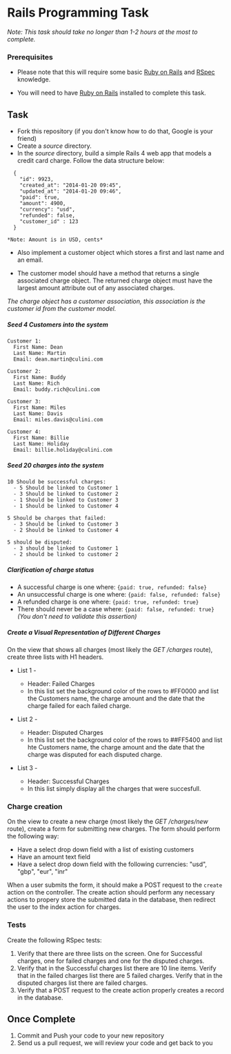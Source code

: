 # Rails Programming Task

*Note: This task should take no longer than 1-2 hours at the most to complete.*

### Prerequisites

- Please note that this will require some basic [Ruby on Rails](http://rubyonrails.org/) and [RSpec](http://rspec.info/) knowledge.

- You will need to have [Ruby on Rails](http://www.rubyonrails.org/) installed to complete this task.

## Task

- Fork this repository (if you don't know how to do that, Google is your friend)
- Create a *source* directory.
- In the *source* directory, build a simple Rails 4 web app that models a credit card charge. Follow the data structure below:

```
  {
    "id": 9923,
    "created_at": "2014-01-20 09:45",
    "updated_at": "2014-01-20 09:46",
    "paid": true,
    "amount": 4900,
    "currency": "usd",
    "refunded": false,
    "customer_id" : 123
  }
```

    *Note: Amount is in USD, cents*

- Also implement a customer object which stores a first and last name and an email.

- The customer model should have a method that returns a single associated charge object. The returned charge object must have the largest amount attribute out of any associated charges.

*The charge object has a customer association, this association is the customer id from the customer model.*

##### Seed 4 Customers into the system

    Customer 1:
      First Name: Dean
      Last Name: Martin
      Email: dean.martin@culini.com

    Customer 2:
      First Name: Buddy
      Last Name: Rich
      Email: buddy.rich@culini.com

    Customer 3:
      First Name: Miles
      Last Name: Davis
      Email: miles.davis@culini.com

    Customer 4:
      First Name: Billie
      Last Name: Holiday
      Email: billie.holiday@culini.com


##### Seed 20 charges into the system

    10 Should be successful charges:
      - 5 Should be linked to Customer 1
      - 3 Should be linked to Customer 2
      - 1 Should be linked to Customer 3
      - 1 Should be linked to Customer 4

    5 Should be charges that failed:
      - 3 Should be linked to Customer 3
      - 2 Should be linked to Customer 4

    5 should be disputed:
      - 3 should be linked to Customer 1
      - 2 should be linked to customer 2
      
##### Clarification of charge status

- A successful charge is one where: `{paid: true, refunded: false}`
- An unsuccessful charge is one where: `{paid: false, refunded: false}`
- A refunded charge is one where: `{paid: true, refunded: true}`
- There should never be a case where: `{paid: false, refunded: true}` *(You don't need to validate this assertion)*


##### Create a Visual Representation of Different Charges
On the view that shows all charges (most likely the *GET /charges* route), create three lists with H1 headers.

- List 1 -
  - Header: Failed Charges
  - In this list set the background color of the rows to #FF0000 and list the Customers name, the charge amount and the date that the charge failed for each failed charge.

- List 2 -
  - Header: Disputed Charges
  - In this list set the background color of the rows to ##FF5400 and list hte Customers name, the charge amount and the date that the charge was disputed for each disputed charge.

- List 3 -
  - Header: Successful Charges
  - In this list simply display all the charges that were succesfull.

### Charge creation
On the view to create a new charge (most likely the *GET /charges/new* route), create a form for submitting new charges. The form should perform the following way:

- Have a select drop down field with a list of existing customers
- Have an amount text field
- Have a select drop down field with the following currencies: "usd", "gbp", "eur", "inr"

When a user submits the form, it should make a POST request to the `create` action on the controller. The create action should perform any necessary actions to propery store the submitted data in the database, then redirect the user to the index action for charges.

### Tests

Create the following RSpec tests:

  1.  Verify that there are three lists on the screen. One for Successful charges, one for failed charges and one for the disputed charges.
  2.  Verify that in the Successful charges list there are 10 line items. Verify that in the failed charges list there are 5 failed charges. Verify that in the disputed charges list there are failed charges.
  3.  Verify that a POST request to the create action properly creates a record in the database.

## Once Complete
1. Commit and Push your code to your new repository
2. Send us a pull request, we will review your code and get back to you
